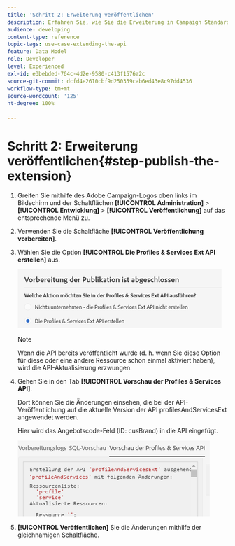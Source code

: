 ```yaml
---
title: 'Schritt 2: Erweiterung veröffentlichen'
description: Erfahren Sie, wie Sie die Erweiterung in Campaign Standard veröffentlichen. Teil 2 einer Reihe.
audience: developing
content-type: reference
topic-tags: use-case-extending-the-api
feature: Data Model
role: Developer
level: Experienced
exl-id: e3bebded-764c-4d2e-9580-c413f1576a2c
source-git-commit: dcfd4e2610cbf9d250359cab6ed43e8c97dd4536
workflow-type: tm+mt
source-wordcount: '125'
ht-degree: 100%

---
```


# Schritt 2: Erweiterung veröffentlichen{#step-publish-the-extension}

1. Greifen Sie mithilfe des Adobe Campaign-Logos oben links im Bildschirm und der Schaltflächen **[!UICONTROL Administration]** > **[!UICONTROL Entwicklung]** > **[!UICONTROL Veröffentlichung]** auf das entsprechende Menü zu.
1. Verwenden Sie die Schaltfläche **[!UICONTROL Veröffentlichung vorbereiten]**.
1. Wählen Sie die Option **[!UICONTROL Die Profiles &amp; Services Ext API erstellen]** aus.

   ![](assets/create-profile-and-services-api.png)

   >[!NOTE]
   >
   >Wenn die API bereits veröffentlicht wurde (d. h. wenn Sie diese Option für diese oder eine andere Ressource schon einmal aktiviert haben), wird die API-Aktualisierung erzwungen.

1. Gehen Sie in den Tab **[!UICONTROL Vorschau der Profiles &amp; Services API]**.

   Dort können Sie die Änderungen einsehen, die bei der API-Veröffentlichung auf die aktuelle Version der API profilesAndServicesExt angewendet werden.

   Hier wird das Angebotscode-Feld (ID: cusBrand) in die API eingefügt.

   ![](assets/extendpandsapi_diff.png)

1. **[!UICONTROL Veröffentlichen]** Sie die Änderungen mithilfe der gleichnamigen Schaltfläche.
